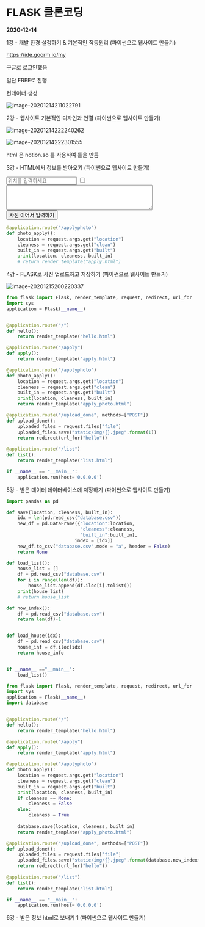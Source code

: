 # FLASK 클론코딩

**2020-12-14**

1강 -  개발 환경 설정하기 & 기본적인 작동원리 (파이썬으로 웹사이트 만들기)

https://ide.goorm.io/my

구글로 로그인했음

일단 FREE로 진행

컨테이너 생성 

![image-20201214211022791](C:\Users\3kist_000\AppData\Roaming\Typora\typora-user-images\image-20201214211022791.png)





2강 - 웹사이트 기본적인 디자인과 연결 (파이썬으로 웹사이트 만들기)

![image-20201214222240262](C:\Users\3kist_000\AppData\Roaming\Typora\typora-user-images\image-20201214222240262.png)

![image-20201214222301555](C:\Users\3kist_000\AppData\Roaming\Typora\typora-user-images\image-20201214222301555.png)

html 은 notion.so 를 사용하여 틀을 만듬



3강 - HTML에서 정보를 받아오기 (파이썬으로 웹사이트 만들기)

<form action="/applyphoto" method = "get">
    <input placeholder="위치를 입력하세요" required name = "location">
    <input type="checkbox" name="clean" value="clean">
    <textarea name="built" placeholder="빌트인 항목" cols="45" rows="4" required/> </textarea>
    <button> 사진 이어서 입력하기</button> 
</form>

```python
@application.route("/applyphoto")
def photo_apply():
    location = request.args.get("location")
    cleaness = request.args.get("clean")
    built_in = request.args.get("built")
    print(location, cleaness, built_in)
    # return render_template("apply.html")
```





4강 - FLASK로 사진 업로드하고 저장하기 (파이썬으로 웹사이트 만들기)

![image-20201215200220337](C:\Users\3kist_000\AppData\Roaming\Typora\typora-user-images\image-20201215200220337.png)

```python
from flask import Flask, render_template, request, redirect, url_for
import sys
application = Flask(__name__)


@application.route("/")
def hello():
    return render_template("hello.html")

@application.route("/apply")
def apply():
    return render_template("apply.html")

@application.route("/applyphoto")
def photo_apply():
    location = request.args.get("location")
    cleaness = request.args.get("clean")
    built_in = request.args.get("built")
    print(location, cleaness, built_in)
    return render_template("apply_photo.html")

@application.route("/upload_done", methods=["POST"])
def upload_done():
    uploaded_files = request.files["file"]
    uploaded_files.save("static/img/{}.jpeg".format(1))
    return redirect(url_for("hello"))
    
@application.route("/list")
def list():
    return render_template("list.html")

if __name__ == "__main__":
    application.run(host='0.0.0.0')

```



5강 - 받은 데이터 데이터베이스에 저장하기 (파이썬으로 웹사이트 만들기)

```python
import pandas as pd

def save(location, cleaness, built_in):
    idx = len(pd.read_csv("database.csv"))
    new_df = pd.DataFrame({"location":location,
                           "cleaness":cleaness,
                           "built_in":built_in}, 
                         index = [idx])
    new_df.to_csv("database.csv",mode = "a", header = False)
    return None

def load_list():
    house_list = []
    df = pd.read_csv("database.csv")
    for i in range(len(df)):
        house_list.append(df.iloc[i].tolist())
    print(house_list)
    # return house_list

def now_index():
    df = pd.read_csv("database.csv")
    return len(df)-1


def load_house(idx):
    df = pd.read_csv("database.csv")
    house_inf = df.iloc[idx]
    return house_info


if __name__ =="__main__":
    load_list()
```

```python
from flask import Flask, render_template, request, redirect, url_for
import sys
application = Flask(__name__)
import database


@application.route("/")
def hello():
    return render_template("hello.html")

@application.route("/apply")
def apply():
    return render_template("apply.html")

@application.route("/applyphoto")
def photo_apply():
    location = request.args.get("location")
    cleaness = request.args.get("clean")
    built_in = request.args.get("built")
    print(location, cleaness, built_in)
    if cleaness == None:
        cleaness = False
    else:
        cleaness = True
    
    database.save(location, cleaness, built_in)
    return render_template("apply_photo.html")

@application.route("/upload_done", methods=["POST"])
def upload_done():
    uploaded_files = request.files["file"]
    uploaded_files.save("static/img/{}.jpeg".format(database.now_index()))
    return redirect(url_for("hello"))
    
@application.route("/list")
def list():
    return render_template("list.html")

if __name__ == "__main__":
    application.run(host='0.0.0.0')

```



6강 - 받은 정보 html로 보내기 1 (파이썬으로 웹사이트 만들기)

